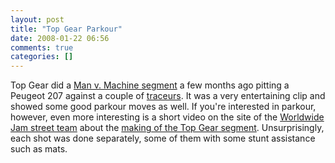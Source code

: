 ```yaml
---
layout: post
title: "Top Gear Parkour"
date: 2008-01-22 06:56
comments: true
categories: []
---
```

Top Gear did a [Man v. Machine segment](http://youtube.com/watch?v=MCyrDZmCijk) a few months ago pitting a Peugeot 207 against a couple of [traceurs](http://en.wikipedia.org/wiki/Parkour).  It was a very entertaining clip and showed some good parkour moves as well.  If you're interested in parkour, however, even more interesting is a short video on the site of the [Worldwide Jam street team](http://www.worldwidejam.tv/streetteam.1.parkour.html) about the [making of the Top Gear segment](http://www.worldwidejam.tv/topgear.parkour.jam.html).  Unsurprisingly, each shot was done separately, some of them with some stunt assistance such as mats.
